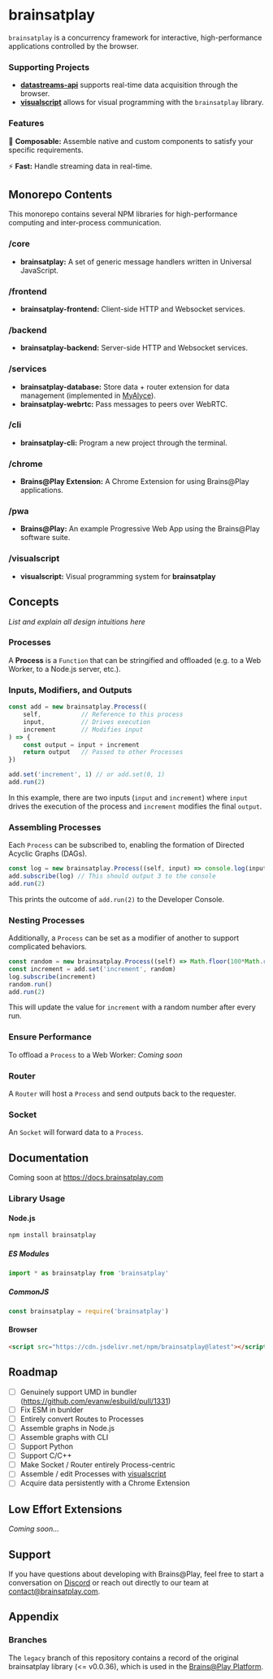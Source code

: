 # brainsatplay
`brainsatplay` is a concurrency framework for interactive, high-performance applications controlled by the browser.

### Supporting Projects
- [**datastreams-api**](https://github.com/brainsatplay/datastreams-api) supports real-time data acquisition through the browser.
- [**visualscript**](https://github.com/brainsatplay/visualscript) allows for visual programming with the `brainsatplay` library.

### Features
🧩 **Composable:** Assemble native and custom components to satisfy your specific requirements.

⚡ **Fast:** Handle streaming data in real-time.

## Monorepo Contents
This monorepo contains several NPM libraries for high-performance computing and inter-process communication.

### /core
- **brainsatplay:** A set of generic message handlers written in Universal JavaScript.

### /frontend
- **brainsatplay-frontend:** Client-side HTTP and Websocket services.

### /backend
- **brainsatplay-backend:** Server-side HTTP and Websocket services.

### /services
- **brainsatplay-database:** Store data + router extension for data management (implemented in [MyAlyce](https://github.com/MyAlyce/myalyce)).
- **brainsatplay-webrtc:** Pass messages to peers over WebRTC.

### /cli
- **brainsatplay-cli:** Program a new project through the terminal.

### /chrome
- **Brains@Play Extension:** A Chrome Extension for using Brains@Play applications.

### /pwa
- **Brains@Play:** An example Progressive Web App using the Brains@Play software suite.

### /visualscript
- **visualscript:** Visual programming system for **brainsatplay** 

## Concepts
*List and explain all design intuitions here*

### Processes
A **Process** is a `Function` that can be stringified and offloaded (e.g. to a Web Worker, to a Node.js server, etc.).

### Inputs, Modifiers, and Outputs
```javascript
const add = new brainsatplay.Process((
    self,           // Reference to this process
    input,          // Drives execution
    increment       // Modifies input
) => {
    const output = input + increment
    return output   // Passed to other Processes
})

add.set('increment', 1) // or add.set(0, 1)
add.run(2)
```

In this example, there are two inputs (`input` and `increment`) where `input` drives the execution of the process and `increment` modifies the final `output`. 

### Assembling Processes
Each `Process` can be subscribed to, enabling the formation of Directed Acyclic Graphs (DAGs).

```javascript
const log = new brainsatplay.Process((self, input) => console.log(input))
add.subscribe(log) // This should output 3 to the console
add.run(2)
```

This prints the outcome of `add.run(2)` to the Developer Console.

### Nesting Processes
Additionally, a `Process` can be set as a modifier of another to support  complicated behaviors.
```javascript
const random = new brainsatplay.Process((self) => Math.floor(100*Math.random()))
const increment = add.set('increment', random)
log.subscribe(increment)
random.run()
add.run(2)
```

This will update the value for `increment` with a random number after every run.

### Ensure Performance
To offload a `Process` to a Web Worker:
*Coming soon*

### Router
A `Router` will host a `Process` and send outputs back to the requester.

### Socket
An `Socket` will forward data to a `Process`.

## Documentation
Coming soon at https://docs.brainsatplay.com

### Library Usage
#### Node.js
```bash
npm install brainsatplay
``` 

##### ES Modules
```javascript
import * as brainsatplay from 'brainsatplay'
```

##### CommonJS
```javascript
const brainsatplay = require('brainsatplay')
``` 

#### Browser
```html
<script src="https://cdn.jsdelivr.net/npm/brainsatplay@latest"></script>
```

## Roadmap
- [ ] Genuinely support UMD in bundler (https://github.com/evanw/esbuild/pull/1331)
- [ ] Fix ESM in bunlder
- [ ] Entirely convert Routes to Processes
- [ ] Assemble graphs in Node.js
- [ ] Assemble graphs with CLI
- [ ] Support Python
- [ ] Support C/C++
- [ ] Make Socket / Router entirely Process-centric
- [ ] Assemble / edit Processes with [visualscript](https://github.com/brainsatplay/visualscript)
- [ ] Acquire data persistently with a Chrome Extension

## Low Effort Extensions
*Coming soon...*


## Support
If you have questions about developing with Brains@Play, feel free to start a conversation on [Discord](https://discord.gg/tQ8P79tw8j) or reach out directly to our team at [contact@brainsatplay.com](mailto:contact@brainsatplay.com).


## Appendix
### Branches
The `legacy` branch of this repository contains a record of the original brainsatplay library (<= v0.0.36), which is used in the [Brains@Play Platform](https://github.com/brainsatplay/platform).

